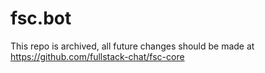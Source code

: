 # fsc.bot

This repo is archived, all future changes should be made at https://github.com/fullstack-chat/fsc-core
